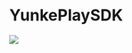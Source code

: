 # YunkePlaySDK
[![](https://jitpack.io/v/nxsheng/YunkePlaySDK.svg)](https://jitpack.io/#nxsheng/YunkePlaySDK)